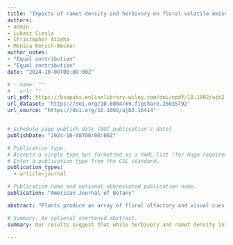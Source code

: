 ```yaml
---
title: "Impacts of ramet density and herbivory on floral volatile emissions and seed production in Solidago altissima"
authors:
- admin
- Lukasz Ciesla
- Christopher Stieha
- Monica Kersch-Becker
author_notes:
- "Equal contribution"
- "Equal contribution"
date: "2024-10-08T00:00:00Z"

# - name: ""
#   url: ""
url_pdf: https://bsapubs.onlinelibrary.wiley.com/doi/epdf/10.1002/ajb2.16414
url_dataset: 'https://doi.org/10.6084/m9.figshare.26035792'
url_source: "https://doi.org/10.1002/ajb2.16414"


# Schedule page publish date (NOT publication's date).
publishDate: "2024-10-08T00:00:00Z"

# Publication type.
# Accepts a single type but formatted as a YAML list (for Hugo requirements).
# Enter a publication type from the CSL standard.
publication_types: 
  - article-journal

# Publication name and optional abbreviated publication name.
publication: "American Journal of Botany"

abstract: "Plants produce an array of floral olfactory and visual cues to attract pollinators, including volatile organic compounds (VOC), which mediate plant–pollinator interactions and may be influenced by herbivory and neighboring plants. Consequently, these factors may affect plant fitness by disrupting pollination. However, most evidence comes from controlled experiments, limiting our understanding of how VOCs function in natural populations. This study investigated how herbivory and conspecific ramet density influence floral VOC profile, pollination, and seed production in a naturally occurring population of Solidago altissima. We recorded leaf herbivory and ramet density surrounding one focal ramet in 1-m2 plots. We collected VOCs from the floral headspace and measured ovary fertilization as a proxy for pollination success and the number of seeds produced by the focal ramet. Our findings revealed interactive effects between ramet density and herbivory on floral VOC emission, richness, and diversity. Specifically, at lower ramet densities, herbivory did not affect floral volatile emissions. However, in highly dense stands, herbivory suppressed floral volatile emissions. Despite these changes, floral volatiles did not affect pollination and the number of seeds in S. altissima. Our field-based findings underscore the importance of understanding the complex responses of floral VOCs to environmental stressors and their contributions to plant reproduction within natural communities. Our results suggest that while herbivory and ramet density influence floral scent, these changes do not affect reproduction in our study. Ultimately, generalist-pollinated plants like S. altissima might not rely heavily on chemical signaling during pollination."

# Summary. An optional shortened abstract.
summary: Our results suggest that while herbivory and ramet density influence floral scent, these changes do not affect reproduction in our study. Ultimately, generalist-pollinated plants like S. altissima might not rely heavily on chemical signaling during pollination.

---
```

